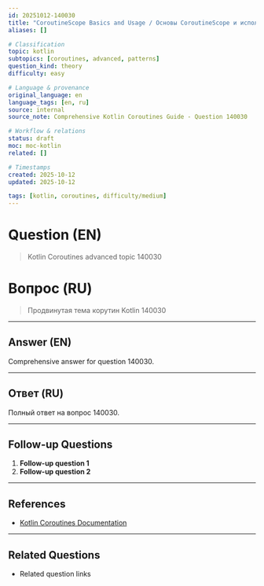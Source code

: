```yaml
---
id: 20251012-140030
title: "CoroutineScope Basics and Usage / Основы CoroutineScope и использование"
aliases: []

# Classification
topic: kotlin
subtopics: [coroutines, advanced, patterns]
question_kind: theory
difficulty: easy

# Language & provenance
original_language: en
language_tags: [en, ru]
source: internal
source_note: Comprehensive Kotlin Coroutines Guide - Question 140030

# Workflow & relations
status: draft
moc: moc-kotlin
related: []

# Timestamps
created: 2025-10-12
updated: 2025-10-12

tags: [kotlin, coroutines, difficulty/medium]
---
```

# Question (EN)
> Kotlin Coroutines advanced topic 140030

# Вопрос (RU)
> Продвинутая тема корутин Kotlin 140030

---

## Answer (EN)

Comprehensive answer for question 140030.

---

## Ответ (RU)

Полный ответ на вопрос 140030.

---

## Follow-up Questions

1. **Follow-up question 1**
2. **Follow-up question 2**

---

## References

- [Kotlin Coroutines Documentation](https://kotlinlang.org/docs/coroutines-overview.html)

---

## Related Questions

- Related question links
